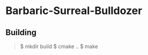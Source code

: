 Barbaric-Surreal-Bulldozer
==========================

Building
--------

> $ mkdir build
> $ cmake ..
> $ make

